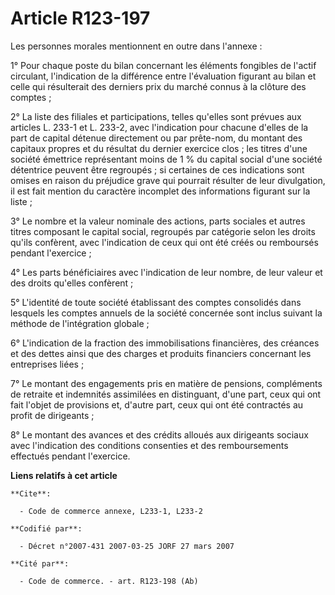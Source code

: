 # Article R123-197

Les personnes morales mentionnent en outre dans l'annexe  :

1° Pour chaque poste du bilan concernant les éléments fongibles de l'actif circulant, l'indication de la différence entre
l'évaluation figurant au bilan et celle qui résulterait des derniers prix du marché connus à la clôture des comptes ;

2° La liste des filiales et participations, telles qu'elles sont prévues aux articles L. 233-1 et L. 233-2, avec l'indication
pour chacune d'elles de la part de capital détenue directement ou par prête-nom, du montant des capitaux propres et du
résultat du dernier exercice clos ; les titres d'une société émettrice représentant moins de 1 % du capital social d'une
société détentrice peuvent être regroupés ; si certaines de ces indications sont omises en raison du préjudice grave qui
pourrait résulter de leur divulgation, il est fait mention du caractère incomplet des informations figurant sur la liste ;

3° Le nombre et la valeur nominale des actions, parts sociales et autres titres composant le capital social, regroupés par
catégorie selon les droits qu'ils confèrent, avec l'indication de ceux qui ont été créés ou remboursés pendant l'exercice ;

4° Les parts bénéficiaires avec l'indication de leur nombre, de leur valeur et des droits qu'elles confèrent ;

5° L'identité de toute société établissant des comptes consolidés dans lesquels les comptes annuels de la société concernée
sont inclus suivant la méthode de l'intégration globale ;

6° L'indication de la fraction des immobilisations financières, des créances et des dettes ainsi que des charges et produits
financiers concernant les entreprises liées ;

7° Le montant des engagements pris en matière de pensions, compléments de retraite et indemnités assimilées en distinguant,
d'une part, ceux qui ont fait l'objet de provisions et, d'autre part, ceux qui ont été contractés au profit de dirigeants ;

8° Le montant des avances et des crédits alloués aux dirigeants sociaux avec l'indication des conditions consenties et des
remboursements effectués pendant l'exercice.

**Liens relatifs à cet article**

	**Cite**:

	  - Code de commerce annexe, L233-1, L233-2

	**Codifié par**:

	  - Décret n°2007-431 2007-03-25 JORF 27 mars 2007

	**Cité par**:

	  - Code de commerce. - art. R123-198 (Ab)
